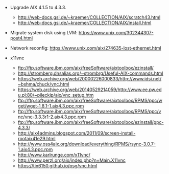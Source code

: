 




- Upgrade AIX 4.1.5 to 4.3.3.
    - http://web-docs.gsi.de/~kraemer/COLLECTION/AIX/scratch43.html
    - http://web-docs.gsi.de/~kraemer/COLLECTION/AIX/install.html


- Migrate system disk using LVM: https://www.unix.com/302344307-post4.html
- Network reconfig: https://www.unix.com/aix/274635-lost-ethernet.html

- x11vnc
    - ftp://ftp.software.ibm.com/aix/freeSoftware/aixtoolbox/ezinstall/
    - http://stromberg.dnsalias.org/~strombrg/Useful-AIX-commands.html
    - https://web.archive.org/web/20000226000833/http://www.idsi.net/~bshma/chuck/vnc.html
    - https://web.archive.org/web/20140529214059/http://www.ee.pw.edu.pl:80/~pileckip/aix/vnc_setup.htm
    - ftp://ftp.software.ibm.com/aix/freeSoftware/aixtoolbox/RPMS/ppc/wget/wget-1.8.1-1.aix4.3.ppc.rpm
    - ftp://ftp.software.ibm.com/aix/freeSoftware/aixtoolbox/RPMS/ppc/vnc/vnc-3.3.3r1-2.aix4.3.ppc.rpm
    - ftp://ftp.software.ibm.com/aix/freeSoftware/aixtoolbox/ezinstall/ppc-4.3.3/
    - http://aix4admins.blogspot.com/2011/09/screen-install-rootaix41e29.html
    - http://www.oss4aix.org/download/everything/RPMS/rsync-3.0.7-1.aix4.3.ppc.rpm
    - http://www.karlrunge.com/x11vnc/
    - http://www.perzl.org/aix/index.php?n=Main.X11vnc
    - https://tin6150.github.io/psg/vnc.html
